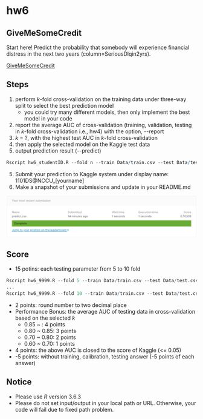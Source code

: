 # hw6

## GiveMeSomeCredit

Start here! Predict the probability that somebody will experience financial distress in the next two years (column=SeriousDlqin2yrs).

[GiveMeSomeCredit](https://www.kaggle.com/c/GiveMeSomeCredit/overview)

## Steps

1. perform *k*-fold cross-validation on the training data under three-way split to select the best prediction model
    + you could try many different models, then only implement the best model in your code
2. report the average AUC of cross-validation (training, validation, testing in *k*-fold cross-validation i.e., hw4) with the option, --report
3. *k* = ?, with the highest test AUC in *k*-fold cross-validation 
4. then apply the selected model on the Kaggle test data
5. output prediction result (--predict)
   
```R
Rscript hw6_studentID.R --fold n --train Data/train.csv --test Data/test.csv --report performance.csv --predict predict.csv
```

5. Submit your prediction to Kaggle system under display name: 1101DS@NCCU_[yourname]
6. Make a snapshot of your submissions and update in your README.md

![GiveMeSomeCreditLeaderBoard](GiveMeSomeCredit.png)

## Score

* 15 potins: each testing parameter from 5 to 10 fold

```R
Rscript hw6_9999.R --fold 5 --train Data/train.csv --test Data/test.csv --report performance1.csv --predict predict.csv
...
Rscript hw6_9999.R --fold 10 --train Data/train.csv --test Data/test.csv --report performance6.csv --predict predict.csv
```

* 2 points: round number to two decimal place
* Performance Bonus: the average AUC of testing data in cross-validation based on the selected *k*
  * 0.85 ~ : 4 points
  * 0.80 ~ 0.85: 3 points
  * 0.70 ~ 0.80: 2 points
  * 0.60 ~ 0.70: 1 points
* 4 points: the above AUC is closed to the score of Kaggle (<= 0.05)
* -5 points: without training, calibration, testing answer (-5 points of each answer)

## Notice
* Please use *R* version 3.6.3
* Please do not set input/output in your local path or URL. Otherwise, your code will fail due to fixed path problem.
